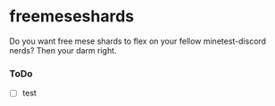 
# freemeseshards

Do you want free mese shards to flex on your fellow minetest-discord nerds? Then your darm right.

### ToDo

- [ ] test
